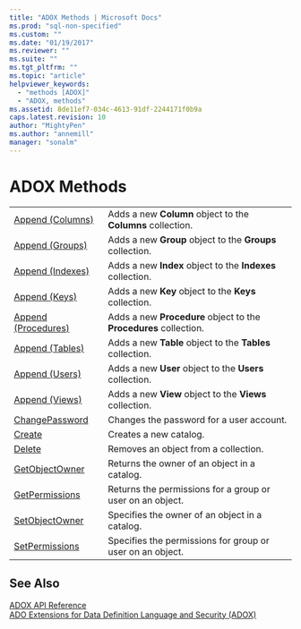 ```yaml
---
title: "ADOX Methods | Microsoft Docs"
ms.prod: "sql-non-specified"
ms.custom: ""
ms.date: "01/19/2017"
ms.reviewer: ""
ms.suite: ""
ms.tgt_pltfrm: ""
ms.topic: "article"
helpviewer_keywords: 
  - "methods [ADOX]"
  - "ADOX, methods"
ms.assetid: 8de11ef7-034c-4613-91df-2244171f0b9a
caps.latest.revision: 10
author: "MightyPen"
ms.author: "annemill"
manager: "sonalm"
---
```

# ADOX Methods
|||  
|-|-|  
|[Append (Columns)](../../../ado/reference/adox-api/append-method-adox-columns.md)|Adds a new **Column** object to the **Columns** collection.|  
|[Append (Groups)](../../../ado/reference/adox-api/append-method-adox-groups.md)|Adds a new **Group** object to the **Groups** collection.|  
|[Append (Indexes)](../../../ado/reference/adox-api/append-method-adox-indexes.md)|Adds a new **Index** object to the **Indexes** collection.|  
|[Append (Keys)](../../../ado/reference/adox-api/append-method-adox-keys.md)|Adds a new **Key** object to the **Keys** collection.|  
|[Append (Procedures)](../../../ado/reference/adox-api/append-method-adox-procedures.md)|Adds a new **Procedure** object to the **Procedures** collection.|  
|[Append (Tables)](../../../ado/reference/adox-api/append-method-adox-tables.md)|Adds a new **Table** object to the **Tables** collection.|  
|[Append (Users)](../../../ado/reference/adox-api/append-method-adox-users.md)|Adds a new **User** object to the **Users** collection.|  
|[Append (Views)](../../../ado/reference/adox-api/append-method-adox-views.md)|Adds a new **View** object to the **Views** collection.|  
|[ChangePassword](../../../ado/reference/adox-api/changepassword-method-adox.md)|Changes the password for a user account.|  
|[Create](../../../ado/reference/adox-api/create-method-adox.md)|Creates a new catalog.|  
|[Delete](../../../ado/reference/adox-api/delete-method-adox-collections.md)|Removes an object from a collection.|  
|[GetObjectOwner](../../../ado/reference/adox-api/getobjectowner-method-adox.md)|Returns the owner of an object in a catalog.|  
|[GetPermissions](../../../ado/reference/adox-api/getpermissions-method-adox.md)|Returns the permissions for a group or user on an object.|  
|[SetObjectOwner](../../../ado/reference/adox-api/setobjectowner-method.md)|Specifies the owner of an object in a catalog.|  
|[SetPermissions](../../../ado/reference/adox-api/setpermissions-method-adox.md)|Specifies the permissions for group or user on an object.|  
  
## See Also  
 [ADOX API Reference](../../../ado/reference/adox-api/adox-api-reference.md)   
 [ADO Extensions for Data Definition Language and Security (ADOX)](../../../ado/guide/extensions/ado-extensions-for-data-definition-language-and-security-adox.md)